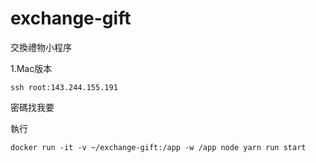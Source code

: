 # exchange-gift
交換禮物小程序

1.Mac版本

```
ssh root:143.244.155.191
```

密碼找我要

執行

```
docker run -it -v ~/exchange-gift:/app -w /app node yarn run start
```

